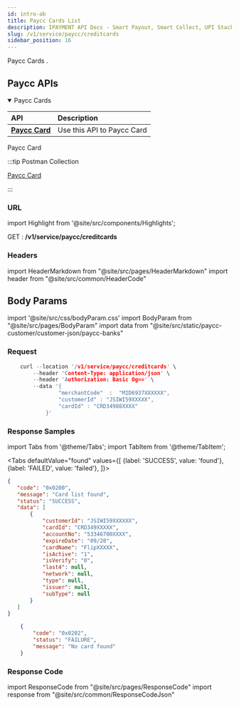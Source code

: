 ```yaml
---
id: intro-ab
title: Paycc Cards List 
description: IPAYMENT API Docs - Smart Payout, Smart Collect, UPI Stack, Validation Suite, Aeps, Dmt
slug: /v1/service/paycc/creditcards
sidebar_position: 16
---
```


<p>Paycc Cards . </p>

## Paycc APIs


<details open>
<summary> Paycc Cards  </summary>

| API                                                                           | Description                                     |
| :---------------------------------------------------------------------------- | :---------------------------------------------- |
| <a href="/docs/v1/service/paycc/creditcards">**Paycc Card**</a>| Use this API to Paycc Card 

</details>


Paycc Card

:::tip Postman Collection

<a href="https://www.google.com" target="_blank">Paycc Card</a>

:::

### URL

import Highlight from '@site/src/components/Highlights';

<Highlight className="post">GET</Highlight> : <strong>/v1/service/paycc/creditcards</strong>

### Headers

import HeaderMarkdown from "@site/src/pages/HeaderMarkdown"
import header from "@site/src/common/HeaderCode"

<HeaderMarkdown data={header}/>

## Body Params

import '@site/src/css/bodyParam.css'
import BodyParam from "@site/src/pages/BodyParam"
import data from "@site/src/static/paycc-customer/customer-json/paycc-banks"

<BodyParam data={data}/>

### Request

```c title="Example Request"
    curl --location '/v1/service/paycc/creditcards' \
        --header 'Content-Type: application/json' \
        --header 'Authorization: Basic Og==' \
        --data '{
                "merchantCode"  :  "MID6937XXXXXX",
                "customerId" : "JSIWI59XXXXX",
                "cardId" : "CRD34988XXXX"
            }'
```

### Response Samples

import Tabs from '@theme/Tabs';
import TabItem from '@theme/TabItem';

<Tabs
    defaultValue="found"
    values={[
        {label: 'SUCCESS', value: 'found'},
        {label: 'FAILED', value: 'failed'},
    ]}>

<TabItem value="found">

 ```json
 {
    "code": "0x0200",
    "message": "Card list found",
    "status": "SUCCESS",
    "data": [
        {
            "customerId": "JSIWI59XXXXXX",
            "cardId": "CRD349XXXXX",
            "accountNo": "53346700XXXX",
            "expireDate": "09/28",
            "cardName": "FlipXXXXX",
            "isActive": "1",
            "isVerify": "0",
            "last4": null,
            "network": null,
            "type": null,
            "issuer": null,
            "subType": null
        }
    ]
}
```

</TabItem>

<TabItem value="failed">

```json
    {
        "code": "0x0202",
        "status": "FAILURE",
        "message": "No card found"
    }
```

</TabItem>
</Tabs>

### Response Code

import ResponseCode from "@site/src/pages/ResponseCode"
import response from "@site/src/common/ResponseCodeJson"

<ResponseCode data={response}/>
